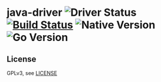 # java-driver  ![Driver Status](https://img.shields.io/badge/status-pre--alpha-d6ae86.svg) [![Build Status](https://travis-ci.org/bblfsh/java-driver.svg?branch=master)](https://travis-ci.org/bblfsh/java-driver) ![Native Version](https://img.shields.io/badge/java%20version-8.121.13--r0-aa93ea.svg) ![Go Version](https://img.shields.io/badge/go%20version-1.8-63afbf.svg)



License
-------

GPLv3, see [LICENSE](LICENSE)


